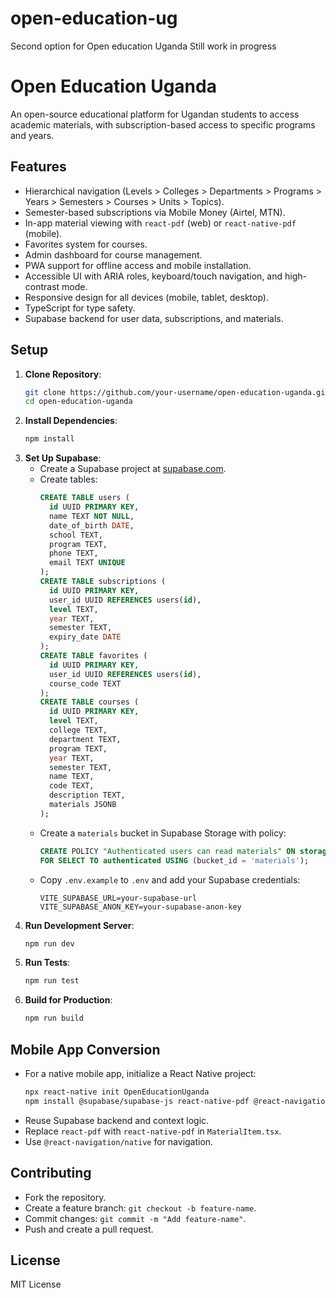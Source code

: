 # open-education-ug
Second option for Open education Uganda Still work in progress
# Open Education Uganda

An open-source educational platform for Ugandan students to access academic materials, with subscription-based access to specific programs and years.

## Features
- Hierarchical navigation (Levels > Colleges > Departments > Programs > Years > Semesters > Courses > Units > Topics).
- Semester-based subscriptions via Mobile Money (Airtel, MTN).
- In-app material viewing with `react-pdf` (web) or `react-native-pdf` (mobile).
- Favorites system for courses.
- Admin dashboard for course management.
- PWA support for offline access and mobile installation.
- Accessible UI with ARIA roles, keyboard/touch navigation, and high-contrast mode.
- Responsive design for all devices (mobile, tablet, desktop).
- TypeScript for type safety.
- Supabase backend for user data, subscriptions, and materials.

## Setup
1. **Clone Repository**:
   ```bash
   git clone https://github.com/your-username/open-education-uganda.git
   cd open-education-uganda
   ```
2. **Install Dependencies**:
   ```bash
   npm install
   ```
3. **Set Up Supabase**:
   - Create a Supabase project at [supabase.com](https://supabase.com).
   - Create tables:
     ```sql
     CREATE TABLE users (
       id UUID PRIMARY KEY,
       name TEXT NOT NULL,
       date_of_birth DATE,
       school TEXT,
       program TEXT,
       phone TEXT,
       email TEXT UNIQUE
     );
     CREATE TABLE subscriptions (
       id UUID PRIMARY KEY,
       user_id UUID REFERENCES users(id),
       level TEXT,
       year TEXT,
       semester TEXT,
       expiry_date DATE
     );
     CREATE TABLE favorites (
       id UUID PRIMARY KEY,
       user_id UUID REFERENCES users(id),
       course_code TEXT
     );
     CREATE TABLE courses (
       id UUID PRIMARY KEY,
       level TEXT,
       college TEXT,
       department TEXT,
       program TEXT,
       year TEXT,
       semester TEXT,
       name TEXT,
       code TEXT,
       description TEXT,
       materials JSONB
     );
     ```
   - Create a `materials` bucket in Supabase Storage with policy:
     ```sql
     CREATE POLICY "Authenticated users can read materials" ON storage.objects
     FOR SELECT TO authenticated USING (bucket_id = 'materials');
     ```
   - Copy `.env.example` to `.env` and add your Supabase credentials:
     ```env
     VITE_SUPABASE_URL=your-supabase-url
     VITE_SUPABASE_ANON_KEY=your-supabase-anon-key
     ```
4. **Run Development Server**:
   ```bash
   npm run dev
   ```
5. **Run Tests**:
   ```bash
   npm run test
   ```
6. **Build for Production**:
   ```bash
   npm run build
   ```

## Mobile App Conversion
- For a native mobile app, initialize a React Native project:
  ```bash
  npx react-native init OpenEducationUganda
  npm install @supabase/supabase-js react-native-pdf @react-navigation/native
  ```
- Reuse Supabase backend and context logic.
- Replace `react-pdf` with `react-native-pdf` in `MaterialItem.tsx`.
- Use `@react-navigation/native` for navigation.

## Contributing
- Fork the repository.
- Create a feature branch: `git checkout -b feature-name`.
- Commit changes: `git commit -m "Add feature-name"`.
- Push and create a pull request.

## License
MIT License
